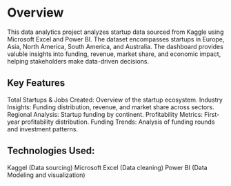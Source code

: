 # Overview
This data analytics project analyzes startup data sourced from Kaggle using Microsoft Excel and Power BI. The dataset encompasses startups in Europe, Asia, North America, South America, and Australia. The dashboard provides valuble insights into funding, revenue, market share, and economic impact, helping stakeholders make data-driven decisions.

## Key Features
Total Startups & Jobs Created: Overview of the startup ecosystem.
Industry Insights: Funding distribution, revenue, and market share across sectors.
Regional Analysis: Startup funding by continent.
Profitability Metrics: First-year profitability distribution.
Funding Trends: Analysis of funding rounds and investment patterns.



## Technologies Used:
Kaggel (Data sourcing)
Microsoft Excel (Data cleaning)
Power BI (Data Modeling and visualization)
